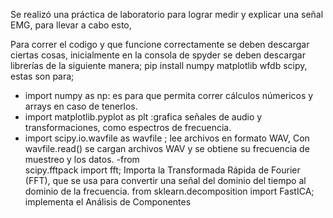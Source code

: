 Se realizó una práctica de laboratorio para lograr medir y explicar una señal EMG, para llevar a cabo esto, 





Para correr el codigo y que funcione correctamente se deben descargar ciertas cosas, inicialmente en la consola de spyder se deben descargar librerías de la siguiente manera; pip install numpy matplotlib wfdb scipy, estas son para;

- import numpy as np: es para que permita correr cálculos númericos y arrays en caso de     tenerlos.
- import matplotlib.pyplot as plt :grafica señales de audio y transformaciones, como 
  espectros de frecuencia.
- import scipy.io.wavfile as wavfile ; lee archivos en formato WAV, Con wavfile.read() se   cargan archivos WAV y se obtiene su frecuencia de muestreo y los datos. -from         
  scipy.fftpack import fft; Importa la Transformada Rápida de Fourier (FFT), que se usa     para convertir una señal del dominio del tiempo al dominio de la frecuencia.
  from sklearn.decomposition import FastICA; implementa el Análisis de Componentes 
